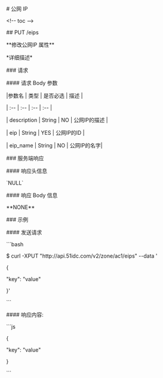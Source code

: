 \# 公网 IP



&lt;!-- toc --&gt;



\#\# PUT \/eips



\*\*修改公网IP 属性\*\*



\*详细描述\*



\#\#\# 请求



\#\#\#\# 请求 Body 参数



\|参数名 \| 类型 \| 是否必选 \| 描述 \|

\| :-- \| :-- \| :-- \| :-- \|

\| description \| String \| NO \| 公网IP的描述 \|

\| eip \| String \| YES \| 公网IP的ID \|

\| eip\_name \| String \| NO \| 公网IP的名字\|



\#\#\# 服务端响应



\#\#\#\# 响应头信息



\`NULL\`



\#\#\#\# 响应 Body 信息



\*\*NONE\*\*

\#\#\# 示例



\#\#\#\# 发送请求



\`\`\`bash

$ curl -XPUT "http:\/\/api.51idc.com\/v2\/zone\/ac1\/eips" --data '

{

 "key": "value"

}'

\`\`\`



\#\#\#\# 响应内容:



\`\`\`js

{

 "key": "value"

}

\`\`\`



